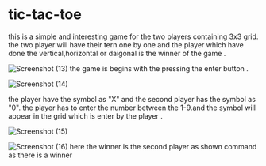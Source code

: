 # tic-tac-toe
this is a simple and interesting game for the two players containing 3x3 grid.
the two player will have their tern one by one and the player which have done the vertical,horizontal or daigonal is the winner of the game .

![Screenshot (13)](https://user-images.githubusercontent.com/125308772/218727411-58393a3f-b8b6-45c5-88ba-aa22ddd8f315.png)
the game is begins with the pressing the enter button .

![Screenshot (14)](https://user-images.githubusercontent.com/125308772/218727822-1bb2fc95-f582-41d9-b468-c5b7ef04857e.png)

the player have the symbol as "X" and the second player has the symbol as "0". the player has to enter the number between the 1-9.and the symbol will appear in the grid which is enter by the player .

![Screenshot (15)](https://user-images.githubusercontent.com/125308772/218727837-01a11837-86b2-4437-b3a9-05974c1c6c05.png)


![Screenshot (16)](https://user-images.githubusercontent.com/125308772/218727855-d41bf4cd-ee46-4f8a-8d09-dd5a033fc936.png)
here the winner is the second player as shown command as there is a winner 
